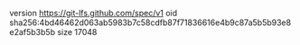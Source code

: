 version https://git-lfs.github.com/spec/v1
oid sha256:4bd46462d063ab5983b7c58cdfb87f71836616e4b9c87a5b5b93e8e2af5b3b5b
size 17048
